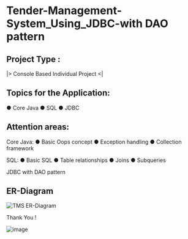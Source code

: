 # Tender-Management-System_Using_JDBC-with DAO pattern

Project Type : 
------------------------------------------------------
|> Console Based Individual Project <|


Topics for the Application:
-----------------------------------------------------
● Core Java
● SQL
● JDBC

Attention areas:
------------------------------------------------------
Core Java: 
● Basic Oops concept
● Exception handling
● Collection framework

SQL: 
● Basic SQL
● Table relationships
● Joins
● Subqueries

JDBC with DAO pattern


ER-Diagram
------------
![TMS ER-Diagram](https://user-images.githubusercontent.com/103960690/201331548-eb4e8a49-f856-4c8a-b3de-950467f39af0.png)



Thank You ! 

![image](https://user-images.githubusercontent.com/103960690/193397636-410a06dc-054c-4b6d-b832-03521086ef16.png)
